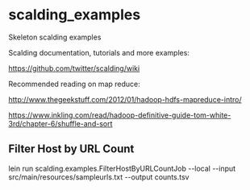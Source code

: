 scalding_examples
=================

Skeleton scalding examples

Scalding documentation, tutorials and more examples:

https://github.com/twitter/scalding/wiki

Recommended reading on map reduce:

http://www.thegeekstuff.com/2012/01/hadoop-hdfs-mapreduce-intro/

https://www.inkling.com/read/hadoop-definitive-guide-tom-white-3rd/chapter-6/shuffle-and-sort

## Filter Host by URL Count
lein run scalding.examples.FilterHostByURLCountJob --local --input src/main/resources/sampleurls.txt --output counts.tsv
